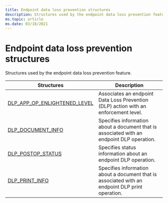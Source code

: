 ```yaml
---
title: Endpoint data loss prevention structures
description: Structures used by the endpoint data loss prevention feature.
ms.topic: article
ms.date: 03/18/2021
---
```


# Endpoint data loss prevention structures

Structures used by the endpoint data loss prevention feature.



| Structures                                                       | Description                                                           |
|-------------------------------------------------------------------|-----------------------------------------------------------------------|
| [DLP_APP_OP_ENLIGHTENED_LEVEL](endpointdlp-dlp_app_op_enlightened_level.md)                       | Associates an endpoint Data Loss Prevention (DLP) action with an enforcement level.                                  |
| [DLP_DOCUMENT_INFO](endpointdlp-dlp_document_info.md)                       | Specifies information about a document that is associated with an endpoint DLP operation.                                  |
| [DLP_POSTOP_STATUS](enpointdlp-dlp_postop_status.md)                         | Specifies status information about an endpoint DLP operation.  |
| [DLP_PRINT_INFO](endpointdlp-dlp_print_info.md)                       | Specifies information about a document that is associated with an endpoint DLP print operation.                                  |
 